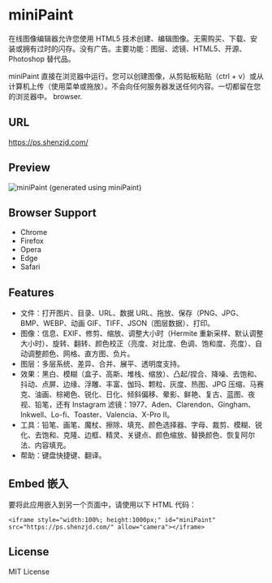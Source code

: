 # miniPaint

在线图像编辑器允许您使用 HTML5 技术创建、编辑图像。无需购买、下载、安装或拥有过时的闪存。没有广告。主要功能：图层、滤镜、HTML5、开源、Photoshop 替代品。

miniPaint 直接在浏览器中运行。您可以创建图像，从剪贴板粘贴（ctrl + v）或从计算机上传（使用菜单或拖放）。不会向任何服务器发送任何内容。一切都留在您的浏览器中。
browser.

## URL

<https://ps.shenzjd.com/>

## Preview

![miniPaint](https://raw.githubusercontent.com/viliusle/miniPaint/master/images/preview.gif)
(generated using miniPaint)

## Browser Support

- Chrome
- Firefox
- Opera
- Edge
- Safari

## Features

- 文件：打开图片、目录、URL、数据 URL、拖放、保存（PNG、JPG、BMP、WEBP、动画 GIF、TIFF、JSON（图层数据）、打印。
- 图像：信息、EXIF、修剪、缩放、调整大小时（Hermite 重新采样、默认调整大小时）、旋转、翻转、颜色校正（亮度、对比度、色调、饱和度、亮度）、自动调整颜色、网格、直方图、负片。
- 图层：多层系统、差异、合并、展平、透明度支持。
- 效果：黑白、模糊（盒子、高斯、堆栈、缩放）、凸起/捏合、降噪、去饱和、抖动、点屏、边缘、浮雕、丰富、伽玛、颗粒、灰度、热图、JPG 压缩、马赛克、油画、棕褐色、锐化、日化、倾斜偏移、晕影、鲜艳、复古、蓝图、夜视、铅笔，还有 Instagram 滤镜：1977、Aden、Clarendon、Gingham、Inkwell、Lo-fi、Toaster、Valencia、X-Pro II。
- 工具：铅笔、画笔、魔杖、擦除、填充、颜色选择器、字母、裁剪、模糊、锐化、去饱和、克隆、边框、精灵、关键点、颜色缩放、替换颜色、恢复阿尔法、内容填充。
- 帮助：键盘快捷键、翻译。

## Embed 嵌入

要将此应用嵌入到另一个页面中，请使用以下 HTML 代码：

    <iframe style="width:100%; height:1000px;" id="miniPaint" src="https://ps.shenzjd.com/" allow="camera"></iframe>

## License

MIT License
